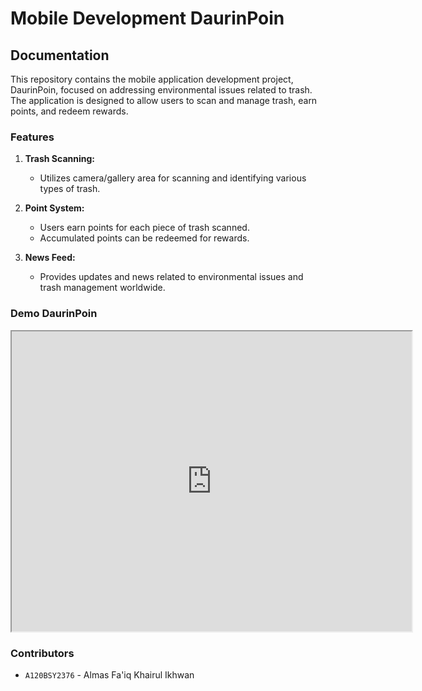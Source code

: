 # Mobile Development DaurinPoin

## Documentation

This repository contains the mobile application development project, DaurinPoin, focused on addressing environmental issues related to trash. The application is designed to allow users to scan and manage trash, earn points, and redeem rewards.

### Features

1. **Trash Scanning:**
   - Utilizes camera/gallery area for scanning and identifying various types of trash.

2. **Point System:**
   - Users earn points for each piece of trash scanned.
   - Accumulated points can be redeemed for rewards.

3. **News Feed:**
   - Provides updates and news related to environmental issues and trash management worldwide.

### Demo DaurinPoin

<iframe src="https://drive.google.com/file/d/1o-7XFfUI9UGiZ3X66S8O0fZDA2N8UsbI/preview" width="640" height="480"></iframe>


### Contributors

- ``A120BSY2376`` - Almas Fa'iq Khairul Ikhwan
